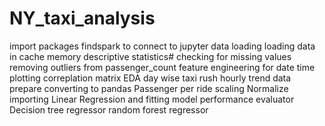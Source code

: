 # NY_taxi_analysis

import packages 
findspark to connect to jupyter
data loading
loading data in cache memory
descriptive statistics#
checking for missing values
removing outliers from passenger_count
feature engineering for date time
plotting correplation matrix
EDA
day wise taxi rush
hourly trend
data prepare converting to pandas
Passenger per ride
scaling 
Normalize
importing Linear Regression and fitting model
performance evaluator
Decision tree regressor
random forest regressor
